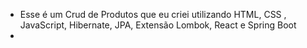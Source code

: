 - Esse é um Crud de Produtos que eu criei utilizando HTML, CSS , JavaScript, Hibernate, JPA, Extensão Lombok, React e Spring Boot
- 
